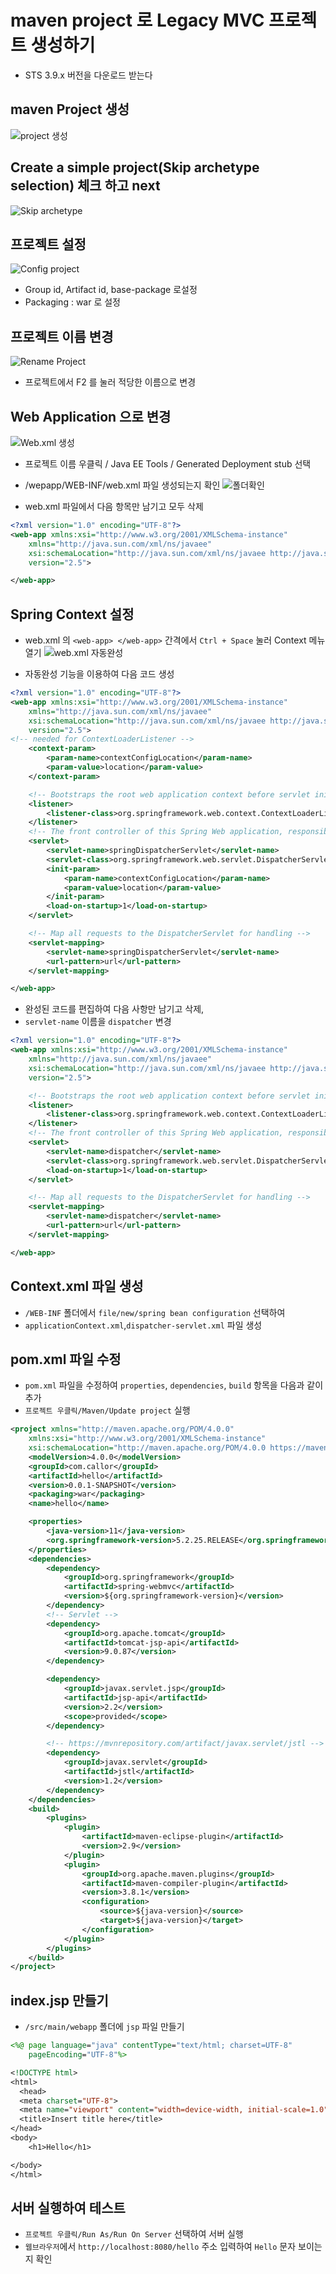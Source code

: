 # maven project 로 Legacy MVC 프로젝트 생성하기

- STS 3.9.x 버전을 다운로드 받는다

## maven Project 생성

![project 생성](readme_images/image.png)

## Create a simple project(Skip archetype selection) 체크 하고 next

![Skip archetype](readme_images/image-1.png)

## 프로젝트 설정

![Config project](readme_images/image-2.png)

- Group id, Artifact id, base-package 로설정
- Packaging : war 로 설정

## 프로젝트 이름 변경

![Rename Project](readme_images/image-3.png)

- 프로젝트에서 F2 를 눌러 적당한 이름으로 변경

## Web Application 으로 변경

![Web.xml 생성](readme_images/image-4.png)

- 프로젝트 이름 우클릭 / Java EE Tools / Generated Deployment stub 선택
- /wepapp/WEB-INF/web.xml 파일 생성되는지 확인
  ![폴더확인](readme_images/image-5.png)

- web.xml 파일에서 다음 항목만 남기고 모두 삭제

```xml
<?xml version="1.0" encoding="UTF-8"?>
<web-app xmlns:xsi="http://www.w3.org/2001/XMLSchema-instance"
	xmlns="http://java.sun.com/xml/ns/javaee"
	xsi:schemaLocation="http://java.sun.com/xml/ns/javaee http://java.sun.com/xml/ns/javaee/web-app_2_5.xsd"
	version="2.5">

</web-app>
```

## Spring Context 설정

- web.xml 의 `<web-app> </web-app>` 간격에서 `Ctrl + Space` 눌러 Context 메뉴 열기
  ![web.xml 자동완성](readme_images/image-6.png)

- 자동완성 기능을 이용하여 다음 코드 생성

```xml
<?xml version="1.0" encoding="UTF-8"?>
<web-app xmlns:xsi="http://www.w3.org/2001/XMLSchema-instance"
	xmlns="http://java.sun.com/xml/ns/javaee"
	xsi:schemaLocation="http://java.sun.com/xml/ns/javaee http://java.sun.com/xml/ns/javaee/web-app_2_5.xsd"
	version="2.5">
<!-- needed for ContextLoaderListener -->
	<context-param>
		<param-name>contextConfigLocation</param-name>
		<param-value>location</param-value>
	</context-param>

	<!-- Bootstraps the root web application context before servlet initialization -->
	<listener>
		<listener-class>org.springframework.web.context.ContextLoaderListener</listener-class>
	</listener>
	<!-- The front controller of this Spring Web application, responsible for handling all application requests -->
	<servlet>
		<servlet-name>springDispatcherServlet</servlet-name>
		<servlet-class>org.springframework.web.servlet.DispatcherServlet</servlet-class>
		<init-param>
			<param-name>contextConfigLocation</param-name>
			<param-value>location</param-value>
		</init-param>
		<load-on-startup>1</load-on-startup>
	</servlet>

	<!-- Map all requests to the DispatcherServlet for handling -->
	<servlet-mapping>
		<servlet-name>springDispatcherServlet</servlet-name>
		<url-pattern>url</url-pattern>
	</servlet-mapping>

</web-app>
```

- 완성된 코드를 편집하여 다음 사항만 남기고 삭제,
- `servlet-name` 이름을 `dispatcher` 변경

```xml
<?xml version="1.0" encoding="UTF-8"?>
<web-app xmlns:xsi="http://www.w3.org/2001/XMLSchema-instance"
	xmlns="http://java.sun.com/xml/ns/javaee"
	xsi:schemaLocation="http://java.sun.com/xml/ns/javaee http://java.sun.com/xml/ns/javaee/web-app_2_5.xsd"
	version="2.5">

	<!-- Bootstraps the root web application context before servlet initialization -->
	<listener>
		<listener-class>org.springframework.web.context.ContextLoaderListener</listener-class>
	</listener>
	<!-- The front controller of this Spring Web application, responsible for handling all application requests -->
	<servlet>
		<servlet-name>dispatcher</servlet-name>
		<servlet-class>org.springframework.web.servlet.DispatcherServlet</servlet-class>
		<load-on-startup>1</load-on-startup>
	</servlet>

	<!-- Map all requests to the DispatcherServlet for handling -->
	<servlet-mapping>
		<servlet-name>dispatcher</servlet-name>
		<url-pattern>url</url-pattern>
	</servlet-mapping>

</web-app>
```

## Context.xml 파일 생성

- `/WEB-INF` 폴더에서 `file/new/spring bean configuration` 선택하여
- `applicationContext.xml`,`dispatcher-servlet.xml` 파일 생성

## pom.xml 파일 수정

- `pom.xml` 파일을 수정하여 `properties`, `dependencies`, `build` 항목을 다음과 같이 추가
- `프로젝트 우클릭/Maven/Update project` 실행

```xml
<project xmlns="http://maven.apache.org/POM/4.0.0"
	xmlns:xsi="http://www.w3.org/2001/XMLSchema-instance"
	xsi:schemaLocation="http://maven.apache.org/POM/4.0.0 https://maven.apache.org/xsd/maven-4.0.0.xsd">
	<modelVersion>4.0.0</modelVersion>
	<groupId>com.callor</groupId>
	<artifactId>hello</artifactId>
	<version>0.0.1-SNAPSHOT</version>
	<packaging>war</packaging>
	<name>hello</name>

	<properties>
		<java-version>11</java-version>
		<org.springframework-version>5.2.25.RELEASE</org.springframework-version>
	</properties>
	<dependencies>
		<dependency>
			<groupId>org.springframework</groupId>
			<artifactId>spring-webmvc</artifactId>
			<version>${org.springframework-version}</version>
		</dependency>
		<!-- Servlet -->
		<dependency>
			<groupId>org.apache.tomcat</groupId>
			<artifactId>tomcat-jsp-api</artifactId>
			<version>9.0.87</version>
		</dependency>

		<dependency>
			<groupId>javax.servlet.jsp</groupId>
			<artifactId>jsp-api</artifactId>
			<version>2.2</version>
			<scope>provided</scope>
		</dependency>

		<!-- https://mvnrepository.com/artifact/javax.servlet/jstl -->
		<dependency>
			<groupId>javax.servlet</groupId>
			<artifactId>jstl</artifactId>
			<version>1.2</version>
		</dependency>
	</dependencies>
	<build>
		<plugins>
			<plugin>
				<artifactId>maven-eclipse-plugin</artifactId>
				<version>2.9</version>
			</plugin>
			<plugin>
				<groupId>org.apache.maven.plugins</groupId>
				<artifactId>maven-compiler-plugin</artifactId>
				<version>3.8.1</version>
				<configuration>
					<source>${java-version}</source>
					<target>${java-version}</target>
				</configuration>
			</plugin>
		</plugins>
	</build>
</project>
```

## index.jsp 만들기

- `/src/main/webapp` 폴더에 `jsp` 파일 만들기

```jsp
<%@ page language="java" contentType="text/html; charset=UTF-8"
	pageEncoding="UTF-8"%>

<!DOCTYPE html>
<html>
  <head>
  <meta charset="UTF-8">
  <meta name="viewport" content="width=device-width, initial-scale=1.0">
  <title>Insert title here</title>
</head>
<body>
	<h1>Hello</h1>

</body>
</html>
```

## 서버 실행하여 테스트

- `프로젝트 우클릭/Run As/Run On Server` 선택하여 서버 실행
- `웹브라우저`에서 `http://localhost:8080/hello` 주소 입력하여 `Hello` 문자 보이는지 확인
